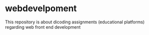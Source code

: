 # webdevelpoment


This repository is about dicoding assignments (educational platforms) regarding web front end development
